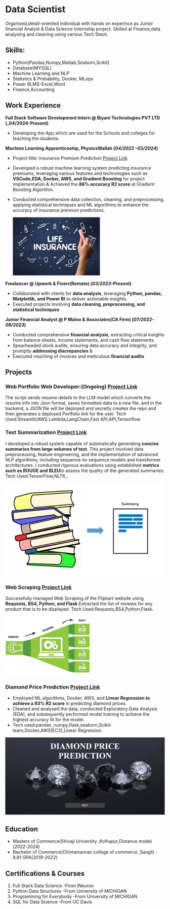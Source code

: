 # Data Scientist
  Organised,detail-oriented individual with hands on experince as  Junior financial Analyst & Data Science Internship project.
  Skilled at Finance,data analysing and cleaning using various Tech Stack.

## Skills:
- Python(Pandas,Numpy,Matlab,Seaborn,Scikit)
- Database(MYSQL)
- Machine Learning and NLP
- Statistics & Probability, Docker, MLops
- Power BI,MS-Excel,Word
- Finance,Accounting								       	

## Work Experience
**Full Stack Software Development Intern @ Biyani Technologies PVT LTD (_04/2024-Present)**
- Developing the App which are used for the Schools and colleges for teaching the students.

**Machine Learning Apprenticeship, PhysicsWallah (_04/2023 -03/2024_)**
- Project title: Insurance Premium Prediction [Project Link](https://github.com/KIRTIBAJAJ2002/KIRTIINTERNSHIPPROJECT)
- Developed a robust machine learning system predicting insurance premiums, leveraging various features and
  technologies such as **VSCode,EDA, Docker, AWS, and Gradient Boosting** for project implementation &
  Achieved the **86% accuracy R2 score** at Gradient Boosting Algorithm.
- Conducted comprehensive data collection, cleaning, and preprocessing, applying statistical techniques and
  ML algorithms to enhance the accuracy of insurance premium predictions.
  
  ![Insurance Premium Prediction](https://github.com/KIRTIBAJAJ2002/portfolio/blob/main/Insurance%20Premium.jpeg?raw=true)

**Freelancer @ Upwork & Fiverr(Remote) (_03/2023-Present_)**
- Collaborated with clients for **data analysis**, leveraging **Python, pandas, Matplotlib, and Power BI** to deliver
  actionable insights.
- Executed projects involving **data cleaning, preprocessing, and statistical techniques**

**Junior Financial Analyst @ P Maloo & Associates(CA Firm) (_07/2022-08/2023_)**
- Conducted comprehensive **financial analysis**, extracting critical insights from balance sheets, income
  statements, and cash flow statements.
- Spearheaded stock audits, ensuring data accuracy and integrity, and promptly **addressing discrepancies** &
- Executed vouching of invoices and meticulous **financial audits**

## Projects
### Web Portfolio Web Developer:(Ongoing)  [Project Link](https://github.com/Keshav15/portfolio_app)

The script sends resume details to the LLM model which converts the resume info into Json format, saves formatted data to a new file, and in the backend, a JSON file will be deployed and secretly creates the repo and then generates a deployed Portfolio link for the user.
Tech Used:Streamlit/AWS Lambda,LangChain,Fast API,API,Tensorflow


### Text Summarization  [Project Link](https://github.com/KIRTIBAJAJ2002/Project1-Scraper-beanstalk-deployment)

I developed a robust system capable of automatically generating **concise summaries from large volumes of text**. This project involved data preprocessing, feature engineering, and the implementation of advanced NLP algorithms, including sequence-to-sequence models and transformer architectures. I conducted rigorous evaluations using established **metrics such as ROUGE and BLEU**to assess the quality of the generated summaries.
Tech Used:TensorFlow,NLTK,.

![Text Summarization](https://github.com/KIRTIBAJAJ2002/portfolio/blob/main/Text%20Summary.webp?raw=true)
### Web Scraping    [Project Link](https://github.com/KIRTIBAJAJ2002/Project1-Scraper-beanstalk-deployment)

Successfully managed Web Scraping of the Flipkart website using **Requests, BS4, Python, and Flask**.Extracted
the list of reviews for any product that is to be displayed.
Tech Used:Requests,BS4,Python,Flask.

![Web Scraping](https://github.com/KIRTIBAJAJ2002/portfolio/blob/main/webscraping.png?raw=true)

### Diamond Price Prediction   [Project Link](https://github.com/KIRTIBAJAJ2002/Diamondpriceprediction-ML-project)

- Employed ML algorithms, Docker, AWS, and **Linear Regression to achieve a 93% R2 score** in predicting
diamond prices.
- Cleaned and analysed the data, conducted Exploratory Data Analysis (EDA), and subsequently performed
model training to achieve the highest accuracy fit for the model.
- Tech used:pandas ,numpy,flask,seaborn,Scikit-learn,Docker,AWS(EC2),Linear Regression.

![Diamond Price Prediction](https://github.com/KIRTIBAJAJ2002/portfolio/blob/main/Diamond.jpeg?raw=true)

## Education
- Masters of Commerce(Shivaji University ,Kolhapur,Distance mode)(_2022-2024_)
- Bachelor of Commerce(Chintamanrao college of commerce ,Sangli) - 8.81 GPA(_2019-2022_)

## Certifications & Courses
1. Full Stack Data Science -From INeuron
2. Python Data Structures -From University of MICHIGAN
3. Programming for Everybody -From University of MICHIGAN
4. SQL for Data Science -From UC Davis
 
